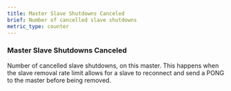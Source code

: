 ```yaml
---
title: Master Slave Shutdowns Canceled
brief: Number of cancelled slave shutdowns
metric_type: counter
---
```

### Master Slave Shutdowns Canceled

Number of cancelled slave shutdowns, on this master. This happens when the slave removal rate limit allows for a slave to reconnect and send a PONG to the master before being removed.
